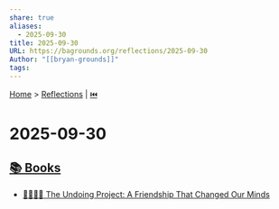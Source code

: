 ```yaml
---
share: true
aliases:
  - 2025-09-30
title: 2025-09-30
URL: https://bagrounds.org/reflections/2025-09-30
Author: "[[bryan-grounds]]"
tags:
---
```

[Home](../index.md) > [Reflections](./index.md) | [⏮️](./2025-09-29.md)  
# 2025-09-30  
## [📚 Books](../books/index.md)  
- [🧑‍🤝‍🧑🧠 The Undoing Project: A Friendship That Changed Our Minds](../books/the-undoing-project-a-friendship-that-changed-our-minds.md)